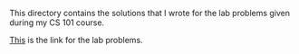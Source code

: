 This directory contains the solutions that I wrote for the lab problems given during my CS 101 course.

[This](https://docs.google.com/document/d/1PVxiU1njc2jI6v5Ahj2wsgXyY7NH96ksVj7UG6Qv3K4/edit#) is the link for the lab problems.